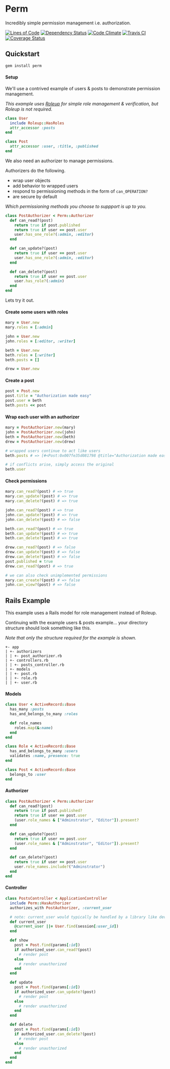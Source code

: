 # Perm

Incredibly simple permission management i.e. authorization.

[![Lines of Code](http://img.shields.io/badge/loc-49-brightgreen.svg)](http://blog.codinghorror.com/the-best-code-is-no-code-at-all/)
[![Dependency Status](https://gemnasium.com/hopsoft/perm.svg)](https://gemnasium.com/hopsoft/perm)
[![Code Climate](https://codeclimate.com/github/hopsoft/perm/badges/gpa.svg)](https://codeclimate.com/github/hopsoft/perm)
[![Travis CI](https://travis-ci.org/hopsoft/perm.svg)](https://travis-ci.org/hopsoft/perm)
[![Coverage Status](https://img.shields.io/coveralls/hopsoft/perm.svg)](https://coveralls.io/r/hopsoft/perm?branch=master)

## Quickstart

```sh
gem install perm
```

#### Setup

We'll use a contrived example of users & posts to demonstrate permission management.

_This example uses [Roleup](https://github.com/hopsoft/roleup) for simple role management & verification, but Roleup is not required._

```ruby
class User
  include Roleup::HasRoles
  attr_accessor :posts
end
```

```ruby
class Post
  attr_accessor :user, :title, :published
end
```

We also need an authorizer to manage permissions.

Authorizers do the following.

- wrap user objects
- add behavior to wrapped users
- respond to permissioning methods in the form of `can_OPERATION?`
- are secure by default

_Which permissioning methods you choose to suppport is up to you._

```ruby
class PostAuthorizer < Perm::Authorizer
  def can_read?(post)
    return true if post.published
    return true if user == post.user
    user.has_one_role?(:admin, :editor)
  end

  def can_update?(post)
    return true if user == post.user
    user.has_one_role?(:admin, :editor)
  end

  def can_delete?(post)
    return true if user == post.user
    user.has_role?(:admin)
  end
end
```

Lets try it out.

#### Create some users with roles

```ruby
mary = User.new
mary.roles = [:admin]

john = User.new
john.roles = [:editor, :writer]

beth = User.new
beth.roles = [:writer]
beth.posts = []

drew = User.new
```

#### Create a post

```ruby
post = Post.new
post.title = "Authorization made easy"
post.user = beth
beth.posts << post
```

#### Wrap each user with an authorizer
```ruby
mary = PostAuthorizer.new(mary)
john = PostAuthorizer.new(john)
beth = PostAuthorizer.new(beth)
drew = PostAuthorizer.new(drew)

# wrapped users continue to act like users
beth.posts # => [#<Post:0x007fe35d081798 @title="Authorization made easy"...

# if conflicts arise, simply access the original
beth.user
```

#### Check permissions

```ruby
mary.can_read?(post) # => true
mary.can_update?(post) # => true
mary.can_delete?(post) # => true

john.can_read?(post) # => true
john.can_update?(post) # => true
john.can_delete?(post) # => false

beth.can_read?(post) # => true
beth.can_update?(post) # => true
beth.can_delete?(post) # => true

drew.can_read?(post) # => false
drew.can_update?(post) # => false
drew.can_delete?(post) # => false
post.published = true
drew.can_read?(post) # => true

# we can also check unimplemented permissions
mary.can_create?(post) # => false
john.can_view?(post) # => false
```

## Rails Example

This example uses a Rails model for role management instead of Roleup.

Continuing with the example users & posts example...
your directory structure should look something like this.

_Note that only the structure required for the example is shown._

```
+- app
| +- authorizers
| | +- post_authorizer.rb
| +- controllers.rb
| | +- posts_controller.rb
| +- models
| | +- post.rb
| | +- role.rb
| | +- user.rb
```

#### Models

```ruby
class User < ActiveRecord::Base
  has_many :posts
  has_and_belongs_to_many :roles

  def role_names
    roles.map(&:name)
  end
end
```

```ruby
class Role < ActiveRecord::Base
  has_and_belongs_to_many :users
  validates :name, presence: true
end
```

```ruby
class Post < ActiveRecord::Base
  belongs_to :user
end
```

#### Authorizer

```ruby
class PostAuthorizer < Perm::Authorizer
  def can_read?(post)
    return true if post.published?
    return true if user == post.user
    (user.role_names & ["Adminstrator", "Editor"]).present?
  end

  def can_update?(post)
    return true if user == post.user
    (user.role_names & ["Adminstrator", "Editor"]).present?
  end

  def can_delete?(post)
    return true if user == post.user
    user.role_names.include?("Adminstrator")
  end
end
```

#### Controller

```ruby
class PostsController < ApplicationController
  include Perm::HasAuthorizer
  authorizes_with PostAuthorizer, :current_user

  # note: current_user would typically be handled by a library like devise
  def current_user
    @current_user ||= User.find(session[:user_id])
  end

  def show
    post = Post.find(params[:id])
    if authorized_user.can_read?(post)
      # render post
    else
      # render unauthorized
    end
  end

  def update
    post = Post.find(params[:id])
    if authorized_user.can_update?(post)
      # render post
    else
      # render unauthorized
    end
  end

  def delete
    post = Post.find(params[:id])
    if authorized_user.can_delete?(post)
      # render post
    else
      # render unauthorized
    end
  end
end
```
